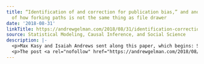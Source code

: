 ```yaml
---
title: “Identification of and correction for publication bias,” and another discussion
  of how forking paths is not the same thing as file drawer
date: '2018-08-31'
linkTitle: https://andrewgelman.com/2018/08/31/identification-correction-publication-bias-another-discussion-forking-paths-not-thing-file-drawer/
source: Statistical Modeling, Causal Inference, and Social Science
description: |-
  <p>Max Kasy and Isaiah Andrews sent along this paper, which begins: Some empirical results are more likely to be published than others. Such selective publication leads to biased estimates and distorted inference. This paper proposes two approaches for identifying the conditional probability of publication as a function of a study&#8217;s results, the first based on [&#8230;]</p>
  <p>The post <a rel="nofollow" href="https://andrewgelman.com/2018/08/31/identification-correction-publication-bias-an
---
```

